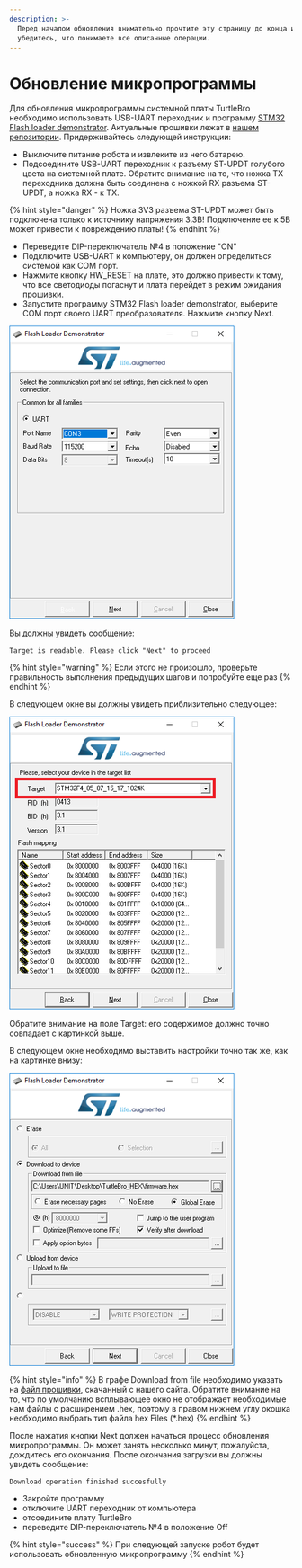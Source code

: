 ```yaml
---
description: >-
  Перед началом обновления внимательно прочтите эту страницу до конца и
  убедитесь, что понимаете все описанные операции.
---
```


# Обновление микропрограммы

Для обновления микропрограммы системной платы TurtleBro необходимо использовать USB-UART переходник и программу [STM32 Flash loader demonstrator](https://www.st.com/en/development-tools/flasher-stm32.html). Актуальные прошивки лежат в [нашем репозитории](https://yadi.sk/d/eov3wiMFHE8zFw). Придерживайтесь следующей инструкции:

* Выключите питание робота и извлеките из него батарею. 
* Подсоедините USB-UART переходник к разъему ST-UPDT голубого цвета на системной плате. Обратите внимание на то, что ножка TX переходника должна быть соединена с ножкой RX разъема ST-UPDT, а ножка RX - к TX. 

{% hint style="danger" %}
Ножка 3V3 разъема ST-UPDT может быть подключена только к источнику напряжения 3.3В! Подключение ее к 5В может привести к повреждению платы!
{% endhint %}

* Переведите DIP-переключатель №4 в положение "ON"
* Подключите USB-UART к компьютеру, он должен определиться системой как COM порт.
* Нажмите кнопку HW\_RESET на плате, это должно привести к тому, что все светодиоды погаснут и плата перейдет в режим ожидания прошивки.
* Запустите программу STM32 Flash loader demonstrator, выберите COM порт своего UART преобразователя. Нажмите кнопку Next.

![](../.gitbook/assets/1.png)

Вы должны увидеть сообщение:

```
Target is readable. Please click "Next" to proceed
```

{% hint style="warning" %}
Если этого не произошло, проверьте правильность выполнения предыдущих шагов и попробуйте еще раз
{% endhint %}

В следующем окне вы должны увидеть приблизительно следующее: 

![](../.gitbook/assets/3_1.png)

Обратите внимание на поле Target: его содержимое должно точно совпадает с картинкой выше. 

В следующем окне необходимо выставить настройки точно так же, как на картинке внизу:

![](../.gitbook/assets/5.png)

{% hint style="info" %}
В графе Download from file необходимо указать на [файл прошивки](https://yadi.sk/d/eov3wiMFHE8zFw), скачанный с нашего сайта. Обратите внимание на то, что по умолчанию всплывающее окно не отображает необходимые нам файлы с расширением .hex, поэтому в правом нижнем углу окошка необходимо выбрать тип файла hex Files \(\*.hex\)
{% endhint %}

После нажатия кнопки Next должен начаться процесс обновления микропрограммы. Он может занять несколько минут, пожалуйста, дождитесь его окончания. После окончания загрузки вы должны увидеть сообщение:

```text
Download operation finished succesfully
```

* Закройте программу
* отключите UART переходник от компьютера
* отсоедините плату TurtleBro
* переведите DIP-переключатель №4 в положение Off

{% hint style="success" %}
При следующей запуске робот будет использовать обновленную микропрограмму
{% endhint %}

